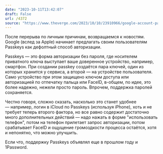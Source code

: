 ```yaml
---
date: "2023-10-11T13:42:07"
draft: False
url: /4372
source: "https://www.theverge.com/2023/10/10/23910966/google-account-passkey-setup-prompt-default-passwordless-security"
---
```


После перерыва по личным причинам, возвращаемся к новостям. Google (вслед за Apple) начинает предлагать своим пользователям Passkeys как дефолтный способ авторизации. 

Passkeys — это форма авторизации без пароля, где носителем приватного ключа выступает ваше доверенное устройство, например, смартфон. При создании passkey создаётся пара ключей, один из которых хранится у сервиса, а второй — на устройстве пользователя. Само устройство при этом защищено ключом доступа или авторизацией по отпечатку пальца или FaceID, в-общем, по идее, это более надежно, нежели просто пароль. Впрочем, поддержка паролей сохраняется.

Честно говоря, сложно сказать, насколько это станет удобнее — например, логин в iCloud по Passkeys (используя iPhone), хоть и не требует теперь второго фактора, но все равно содержит достаточно много дополнительных действий — надо нажать в форме "использовать телефон", потом на телефон прилетает запрос авторизации, потом срабатывает FaceID и ощущение громоздкости процесса остаётся, хотя и непонятно, что можно улучшить.

Если что, поддержку Passkeys объявлял еще в прошлом году и 1Password.
